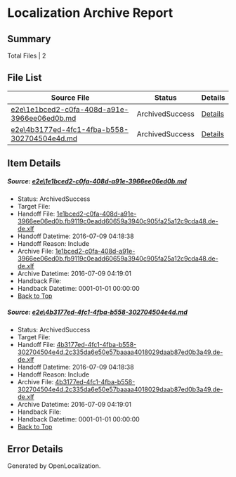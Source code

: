 # <a name='report-top'></a> Localization Archive Report

## Summary
 Total Files | 2

## File List
 Source File | Status | Details 
 ----------- | ------ | ------- 
 [e2e\1e1bced2-c0fa-408d-a91e-3966ee06ed0b.md](https://github.com/OpenLocalizationTestOrg/oltest/blob/88eb79903ee15e428a6655e370d4d798968b83a0/e2e/1e1bced2-c0fa-408d-a91e-3966ee06ed0b.md) | ArchivedSuccess | [Details](#3518f4598b116a657c144c5bb05cc740c6affd8e2)
 [e2e\4b3177ed-4fc1-4fba-b558-302704504e4d.md](https://github.com/OpenLocalizationTestOrg/oltest/blob/88eb79903ee15e428a6655e370d4d798968b83a0/e2e/4b3177ed-4fc1-4fba-b558-302704504e4d.md) | ArchivedSuccess | [Details](#b1b6345a890e8dfec0112d2f2e2183fa528bab764)

## Item Details
##### <a name='3518f4598b116a657c144c5bb05cc740c6affd8e2'></a> Source: [e2e\1e1bced2-c0fa-408d-a91e-3966ee06ed0b.md](https://github.com/OpenLocalizationTestOrg/oltest/blob/88eb79903ee15e428a6655e370d4d798968b83a0/e2e/1e1bced2-c0fa-408d-a91e-3966ee06ed0b.md)
* Status: ArchivedSuccess
* Target File: 
* Handoff File: [1e1bced2-c0fa-408d-a91e-3966ee06ed0b.fb9119c0eadd60659a3940c905fa25a12c9cda48.de-de.xlf](https://github.com/OpenLocalizationTestOrg/olhandoff-e2e/blob/3b0f893f5bce0c6cfdc5d3f1716c4e657ade7080/ol-handoff/OpenLocalizationTestOrg/oltest-dede-fly/ci/1e1bced2-c0fa-408d-a91e-3966ee06ed0b.fb9119c0eadd60659a3940c905fa25a12c9cda48.de-de.xlf)
* Handoff Datetime: 2016-07-09 04:18:38
* Handoff Reason: Include
* Archive File: [1e1bced2-c0fa-408d-a91e-3966ee06ed0b.fb9119c0eadd60659a3940c905fa25a12c9cda48.de-de.xlf](https://github.com/OpenLocalizationTestOrg/olhandoff-e2e/blob/18997545479be425a645105bc8014efb78f6c345/ol-archive/OpenLocalizationTestOrg/oltest-dede-fly/ci/1e1bced2-c0fa-408d-a91e-3966ee06ed0b.fb9119c0eadd60659a3940c905fa25a12c9cda48.de-de.xlf)
* Archive Datetime: 2016-07-09 04:19:01
* Handback File: 
* Handback Datetime: 0001-01-01 00:00:00
* [Back to Top](#report-top)

##### <a name='b1b6345a890e8dfec0112d2f2e2183fa528bab764'></a> Source: [e2e\4b3177ed-4fc1-4fba-b558-302704504e4d.md](https://github.com/OpenLocalizationTestOrg/oltest/blob/88eb79903ee15e428a6655e370d4d798968b83a0/e2e/4b3177ed-4fc1-4fba-b558-302704504e4d.md)
* Status: ArchivedSuccess
* Target File: 
* Handoff File: [4b3177ed-4fc1-4fba-b558-302704504e4d.2c335da6e50e57baaaa4018029daab87ed0b3a49.de-de.xlf](https://github.com/OpenLocalizationTestOrg/olhandoff-e2e/blob/3b0f893f5bce0c6cfdc5d3f1716c4e657ade7080/ol-handoff/OpenLocalizationTestOrg/oltest-dede-fly/ci/4b3177ed-4fc1-4fba-b558-302704504e4d.2c335da6e50e57baaaa4018029daab87ed0b3a49.de-de.xlf)
* Handoff Datetime: 2016-07-09 04:18:38
* Handoff Reason: Include
* Archive File: [4b3177ed-4fc1-4fba-b558-302704504e4d.2c335da6e50e57baaaa4018029daab87ed0b3a49.de-de.xlf](https://github.com/OpenLocalizationTestOrg/olhandoff-e2e/blob/18997545479be425a645105bc8014efb78f6c345/ol-archive/OpenLocalizationTestOrg/oltest-dede-fly/ci/4b3177ed-4fc1-4fba-b558-302704504e4d.2c335da6e50e57baaaa4018029daab87ed0b3a49.de-de.xlf)
* Archive Datetime: 2016-07-09 04:19:01
* Handback File: 
* Handback Datetime: 0001-01-01 00:00:00
* [Back to Top](#report-top)


## Error Details

Generated by OpenLocalization.
